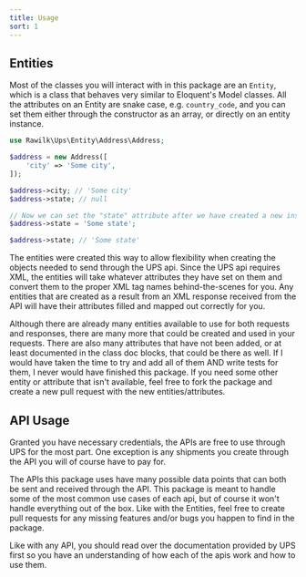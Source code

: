 ```yaml
---
title: Usage
sort: 1
---
```


## Entities

Most of the classes you will interact with in this package are an `Entity`, which is a class that behaves very similar to
Eloquent's Model classes. All the attributes on an Entity are snake case, e.g. `country_code`, and you can set them
either through the constructor as an array, or directly on an entity instance.

```php
use Rawilk\Ups\Entity\Address\Address;

$address = new Address([
    'city' => 'Some city',
]);

$address->city; // 'Some city'
$address->state; // null

// Now we can set the "state" attribute after we have created a new instance
$address->state = 'Some state';

$address->state; // 'Some state'
```

The entities were created this way to allow flexibility when creating the objects needed to send through
the UPS api. Since the UPS api requires XML, the entities will take whatever attributes they have set on them
and convert them to the proper XML tag names behind-the-scenes for you. Any entities that are created as
a result from an XML response received from the API will have their attributes filled and mapped out
correctly for you.

Although there are already many entities available to use for both requests and responses, there are many
more that could be created and used in your requests. There are also many attributes that have not been
added, or at least documented in the class doc blocks, that could be there as well. If I would have taken
the time to try and add all of them AND write tests for them, I never would have finished this package. If
you need some other entity or attribute that isn't available, feel free to fork the package and create
a new pull request with the new entities/attributes.

## API Usage

Granted you have necessary credentials, the APIs are free to use through UPS for the most part. One exception is
any shipments you create through the API you will of course have to pay for.

The APIs this package uses have many possible data points that can both be sent and received through the API. This
package is meant to handle some of the most common use cases of each api, but of course it won't handle everything
out of the box. Like with the Entities, feel free to create pull requests for any missing features and/or
bugs you happen to find in the package.

Like with any API, you should read over the documentation provided by UPS first so you have an understanding
of how each of the apis work and how to use them.
